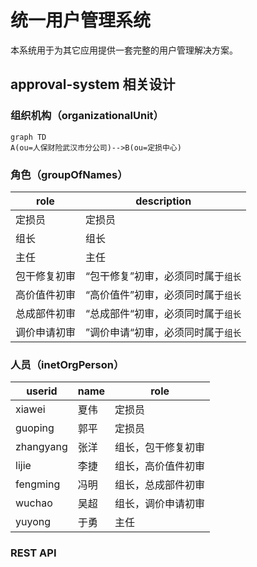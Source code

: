 # 统一用户管理系统

本系统用于为其它应用提供一套完整的用户管理解决方案。



## approval-system 相关设计

### 组织机构（organizationalUnit）

```mermaid
graph TD
A(ou=人保财险武汉市分公司)-->B(ou=定损中心)
```



### 角色（groupOfNames）

| role         | description                        |
| ------------ | ---------------------------------- |
| 定损员       | 定损员                             |
| 组长         | 组长                               |
| 主任         | 主任                               |
| 包干修复初审 | “包干修复”初审，必须同时属于`组长` |
| 高价值件初审 | “高价值件”初审，必须同时属于`组长` |
| 总成部件初审 | “总成部件“初审，必须同时属于`组长` |
| 调价申请初审 | ”调价申请“初审，必须同时属于`组长` |



### 人员（inetOrgPerson）

| userid    | name | role               |
| --------- | ---- | ------------------ |
| xiawei    | 夏伟 | 定损员             |
| guoping   | 郭平 | 定损员             |
| zhangyang | 张洋 | 组长，包干修复初审 |
| lijie     | 李捷 | 组长，高价值件初审 |
| fengming  | 冯明 | 组长，总成部件初审 |
| wuchao    | 吴超 | 组长，调价申请初审 |
| yuyong    | 于勇 | 主任               |



### REST API

